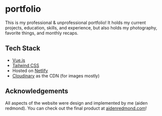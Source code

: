 # portfolio

This is my professional & unprofessional portfolio! It holds my current projects, education, skills, and experience, but also holds my photography, favorite things, and monthly recaps.

## Tech Stack

- [Vue.js](https://vuejs.org/)
- [Tailwind CSS](https://tailwindcss.com/)
- Hosted on [Netlify](https://www.netlify.com/)
- [Cloudinary](https://cloudinary.com/) as the CDN (for images mostly)

## Acknowledgements

All aspects of the website were design and implemented by me (aiden redmond). You can check out the final product at [aidenredmond.com](aidenredmond.com)!
